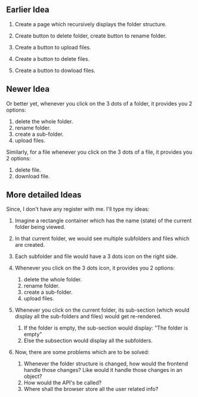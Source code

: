 ## Earlier Idea
1. Create a page which recursively displays the folder structure.
2. Create button to delete folder, create button to rename folder.

1. Create a button to upload files.
2. Create a button to delete files.
3. Create a button to dowload files.

## Newer Idea
Or better yet, whenever you click on the 3 dots of a folder, it provides you 2 options:
1. delete the whole folder.
2. rename folder.
3. create a sub-folder.
4. upload files.

Similarly, for a file whenever you click on the 3 dots of a file, it provides you 2 options:
1. delete file.
2. download file.


## More detailed Ideas
Since, I don't have any register with me. I'll type my ideas:

1. Imagine a rectangle container which has the name (state) of the current folder being viewed.
2. In that current folder, we would see multiple subfolders and files which are created.
3. Each subfolder and file would have a 3 dots icon on the right side.
4. Whenever you click on the 3 dots icon, it provides you 2 options:
    1. delete the whole folder.
    2. rename folder.
    3. create a sub-folder.
    4. upload files.
5. Whenever you click on the current folder, its sub-section (which would display all the sub-folders and files) would get re-rendered.
    1. If the folder is empty, the sub-section would display: "The folder is empty"
    2. Else the subsection would display all the subfolders.

6. Now, there are some problems which are to be solved:
    1. Whenever the folder structure is changed, how would the frontend handle those changes? 
       Like would it handle those changes in an object?
    2. How would the API's be called?
    3. Where shall the browser store all the user related info?